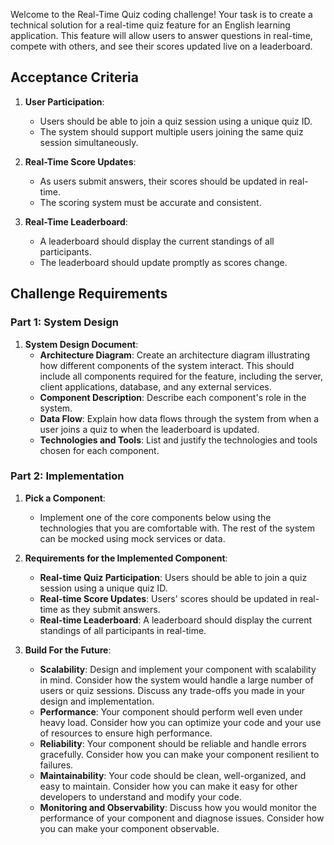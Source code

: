 
Welcome to the Real-Time Quiz coding challenge! Your task is to create a technical solution for a real-time quiz feature for an English learning application. This feature will allow users to answer questions in real-time, compete with others, and see their scores updated live on a leaderboard.

## Acceptance Criteria

1.  **User Participation**:

    -   Users should be able to join a quiz session using a unique quiz ID.
    -   The system should support multiple users joining the same quiz session simultaneously.
2.  **Real-Time Score Updates**:

    -   As users submit answers, their scores should be updated in real-time.
    -   The scoring system must be accurate and consistent.
3.  **Real-Time Leaderboard**:

    -   A leaderboard should display the current standings of all participants.
    -   The leaderboard should update promptly as scores change.

## Challenge Requirements

### Part 1: System Design

1.  **System Design Document**:
    -   **Architecture Diagram**: Create an architecture diagram illustrating how different components of the system interact. This should include all components required for the feature, including the server, client applications, database, and any external services.
    -   **Component Description**: Describe each component's role in the system.
    -   **Data Flow**: Explain how data flows through the system from when a user joins a quiz to when the leaderboard is updated.
    -   **Technologies and Tools**: List and justify the technologies and tools chosen for each component.

### Part 2: Implementation

1.  **Pick a Component**:

    -   Implement one of the core components below using the technologies that you are comfortable with. The rest of the system can be mocked using mock services or data.
2.  **Requirements for the Implemented Component**:

    -   **Real-time Quiz Participation**: Users should be able to join a quiz session using a unique quiz ID.
    -   **Real-time Score Updates**: Users' scores should be updated in real-time as they submit answers.
    -   **Real-time Leaderboard**: A leaderboard should display the current standings of all participants in real-time.
3.  **Build For the Future**:

    -   **Scalability**: Design and implement your component with scalability in mind. Consider how the system would handle a large number of users or quiz sessions. Discuss any trade-offs you made in your design and implementation.
    -   **Performance**: Your component should perform well even under heavy load. Consider how you can optimize your code and your use of resources to ensure high performance.
    -   **Reliability**: Your component should be reliable and handle errors gracefully. Consider how you can make your component resilient to failures.
    -   **Maintainability**: Your code should be clean, well-organized, and easy to maintain. Consider how you can make it easy for other developers to understand and modify your code.
    -   **Monitoring and Observability**: Discuss how you would monitor the performance of your component and diagnose issues. Consider how you can make your component observable.